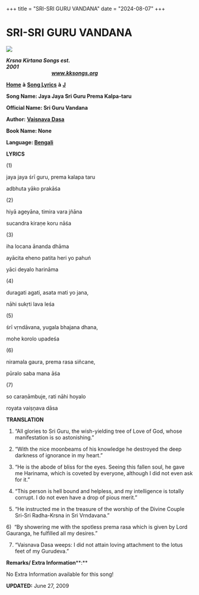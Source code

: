 +++
title = "SRI-SRI GURU VANDANA"
date = "2024-08-07"
+++

# SRI-SRI GURU VANDANA
**[![](http://kksongs.org/image_files/image002.jpg)](http://kksongs.org/)**

**_Krsna_** **_Kirtana Songs est. 2001_**                                                                                                                                                      **_www.kksongs.org_**

**[Home](http://kksongs.org/)** **à** **[Song Lyrics](http://kksongs.org/lyrics.html)** **à** **[J](http://kksongs.org/songs/song_j.html)**

**Song Name: Jaya Jaya Sri Guru Prema Kalpa-taru**

**Official Name: Sri Guru Vandana**

**Author:** [**Vaisnava** **Dasa**](http://kksongs.org/authors/list/vaisnava.html)

**Book Name: None**

**Language: [Bengali](http://kksongs.org/language/list/bengali.html)**

**LYRICS**

(1)

jaya jaya śrī guru, prema kalapa taru

adbhuta yāko prakāśa

(2)

hiyā ageyāna, timira vara jñāna

sucandra kiraṇe koru nāśa

(3)

iha locana ānanda dhāma

ayācita eheno patita heri yo pahuń

yāci deyalo harināma

(4)

duragati agati, asata mati yo jana,

nāhi sukṛti lava leśa

(5)

śrī vṛndāvana, yugala bhajana dhana,

mohe korolo upadeśa

(6)

niramala gaura, prema rasa siñcane,

pūralo saba mana āśa

(7)

so caraṇāmbuje, rati nāhi hoyalo

royata vaiṣṇava dāsa

**TRANSLATION**

1) “All glories to Sri Guru, the wish-yielding tree of Love of God, whose manifestation is so astonishing.”

2) “With the nice moonbeams of his knowledge he destroyed the deep darkness of ignorance in my heart.”

3) “He is the abode of bliss for the eyes. Seeing this fallen soul, he gave me Harinama, which is coveted by everyone, although I did not even ask for it.”

4) “This person is hell bound and helpless, and my intelligence is totally corrupt. I do not even have a drop of pious merit.”

5) “He instructed me in the treasure of the worship of the Divine Couple Sri-Sri Radha-Krsna in Sri Vrndavana.”

6)  “By showering me with the spotless prema rasa which is given by Lord Gauranga, he fulfilled all my desires.”

7) “Vaisnava Dasa weeps: I did not attain loving attachment to the lotus feet of my Gurudeva.”

**Remarks/ Extra Information****:**

No Extra Information available for this song!

**UPDATED:** June 27, 2009